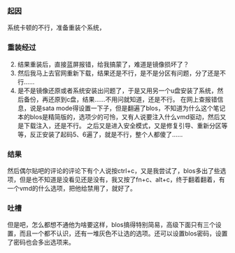 ### 起因

系统卡顿的不行，准备重装个系统，

### 重装经过

2. 结果重装后，直接蓝屏报错，给我搞蒙了，难道是镜像损坏了？
3. 然后我马上去官网重新下载，结果还是不行，是不是分区有问题，分了还是不行……
4. 是不是镜像还原或者系统安装出问题了，于是又用另一个u盘安装了系统，然后备份，再还原到c盘，结果……不用问就知道，还是不行。
在网上查报错信息，说是sata mode得设置一下子，但是翻遍了blos，不知道为什么这个笔记本的blos是精简版的，选项少的可怜，又有人说要注入什么vmd驱动，然后又是下载注入，还是不行。
之后又是进入安全模式，又是修复引导、重新分区等等，反正安装了起码5、6遍了，就是不行，整个人都傻了……

### 结果

然后偶尔贴吧的评论的评论下有个人说按ctrl+c，又是我尝试了，blos多出了些选项，但是也不知道是没看见还是没有，我又按了fn+c、alt+c，终于翻着翻着，有一个vmd的什么选项，把他给禁用了，就好了。

### 吐槽

但是吧，怎么都想不通他为啥要这样，blos搞得特别简易，高级下面只有三个设置，而且一个都不认识，还有一堆灰色不让选的选项。还可以设置blos密码，设置了密码也会多出选项来。



